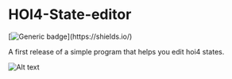 # HOI4-State-editor
[![Generic badge](https://img.shields.io/badge/Alpha-v0.2.0-rgb(51,204,51).svg)](https://shields.io/)

A first release of a simple program that helps you edit hoi4 states.

![Alt text](https://i.imgur.com/ECZsRLC.png "How it looks like right now")
